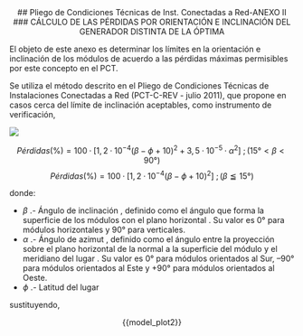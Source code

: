 
<main role="main" class="container">



<div  onclick="openForm()">

<center>
## Pliego de Condiciones Técnicas de Inst. Conectadas a Red-ANEXO II
### CÁLCULO DE LAS PÉRDIDAS POR ORIENTACIÓN E INCLINACIÓN DEL GENERADOR DISTINTA DE LA ÓPTIMA

</center>




El objeto de este anexo es determinar los límites en la orientación e inclinación de los módulos de acuerdo a las pérdidas máximas permisibles por este concepto en el PCT.


Se utiliza el método descrito en el Pliego de Condiciones Técnicas de Instalaciones Conectadas a Red (PCT-C-REV - julio 2011),
que propone en casos cerca del límite de inclinación aceptables, como instrumento de verificación, 
<div class="col-md-12">
<img src="{{ url_for('static', filename='images/fig.png') }}" class="rounded mx-auto d-block" />
</div>



<center>

$$
Pérdidas (\%)  = 100 · [1,2 ·10^{-4} (\beta - \phi + 10)^2 + 3,5 ·10^{-5} · \alpha ^2]\ ; (15° < \beta < 90°) \label{eq1} 
$$
$$
Pérdidas (\%)  = 100 · [1,2 ·10^{-4} (\beta - \phi + 10)^2 ]\ ;  ( \beta \leqq 15°) 
$$
</center>

donde:

- $\beta$ .- Ángulo  de  inclinación  ,  definido  como  el  ángulo  que  forma  la  superficie  de  los  módulos con el plano horizontal . Su valor es 0° para módulos horizontales y 90° para verticales. 
- $\alpha$ .- Ángulo  de  azimut  ,  definido  como  el  ángulo  entre  la  proyección  sobre  el  plano  horizontal de la normal a la superficie del módulo y el meridiano del lugar . Su valor es 0° para módulos orientados al Sur, –90° para módulos orientados al Este y +90° para módulos orientados al Oeste. 
- $\phi$ .- Latitud del lugar

sustituyendo,

<center> {{model_plot2}}</center>
                                            




</div>
</main>

